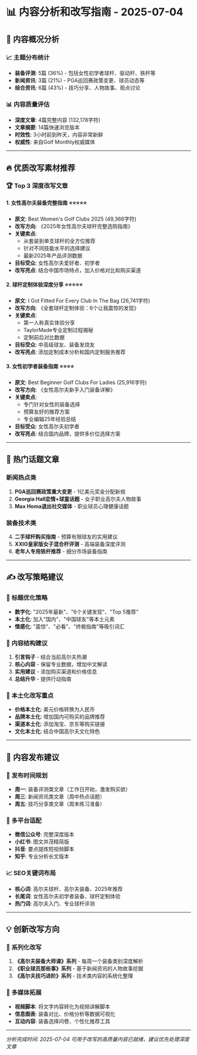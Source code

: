 # 📊 内容分析和改写指南 - 2025-07-04

## 🎯 内容概况分析

### 📈 主题分布统计
- **装备评测**: 5篇 (36%) - 包括女性初学者球杆、驱动杆、铁杆等
- **新闻资讯**: 3篇 (21%) - PGA巡回赛政策变更、球员动态等
- **综合资讯**: 6篇 (43%) - 技巧分享、人物故事、观点讨论

### 📊 内容质量评估
- **深度文章**: 4篇完整内容 (132,178字符)
- **文章摘要**: 14篇快速浏览版本
- **时效性**: 3小时前到昨天，内容非常新鲜
- **权威性**: 来自Golf Monthly权威媒体

---

## 🔥 **优质改写素材推荐**

### 🏆 **Top 3 深度改写文章**

#### 1. 女性高尔夫装备完整指南 ⭐⭐⭐⭐⭐
- **原文**: Best Women's Golf Clubs 2025 (49,366字符)
- **改写方向**: 《2025年女性高尔夫球杆完整选购指南》
- **关键卖点**: 
  - 从套装到单支球杆的全方位推荐
  - 针对不同技能水平的选择建议
  - 最新2025年产品评测数据
- **目标受众**: 女性高尔夫爱好者、初学者
- **改写亮点**: 结合中国市场特点，加入价格对比和购买渠道

#### 2. 球杆定制体验深度分享 ⭐⭐⭐⭐⭐
- **原文**: I Got Fitted For Every Club In The Bag (26,741字符)
- **改写方向**: 《全套球杆定制体验：6个让我震惊的发现》
- **关键卖点**:
  - 第一人称真实体验分享
  - TaylorMade专业定制过程揭秘
  - 定制前后对比数据
- **目标受众**: 中高级球友、装备发烧友
- **改写亮点**: 添加定制成本分析和国内定制服务推荐

#### 3. 女性初学者装备指南 ⭐⭐⭐⭐
- **原文**: Best Beginner Golf Clubs For Ladies (25,916字符)
- **改写方向**: 《女性高尔夫新手入门装备详解》
- **关键卖点**:
  - 专门针对女性的装备选择
  - 预算友好的推荐方案
  - 专业编辑25年经验总结
- **目标受众**: 女性高尔夫初学者
- **改写亮点**: 结合国内品牌，提供多价位选择方案

---

## 🎯 **热门话题文章**

### 新闻热点类
1. **PGA巡回赛政策重大变更** - 1亿美元奖金分配新规
2. **Georgia Hall恋情+球童话题** - 女子职业高尔夫人物故事
3. **Max Homa退出社交媒体** - 职业球员心理健康话题

### 装备技术类
4. **二手球杆购买指南** - 预算有限球友的实用建议
5. **XXIO皇家版女子混合杆评测** - 高端装备深度评测
6. **老年人专用铁杆推荐** - 细分市场装备指南

---

## ✍️ **改写策略建议**

### 📝 **标题优化策略**
- **数字化**: "2025年最新"、"6个关键发现"、"Top 5推荐"
- **本土化**: 加入"国内"、"中国球友"等本土元素
- **情感化**: "震惊"、"必看"、"终极指南"等吸引词汇

### 📖 **内容结构建议**
1. **引言钩子** - 结合当前高尔夫热潮
2. **核心内容** - 保留专业数据，增加中文解读
3. **实用建议** - 添加购买渠道和价格信息
4. **总结升华** - 提供行动指南

### 🎨 **本土化改写重点**
- **价格本土化**: 美元价格转换为人民币
- **品牌本土化**: 增加国内可购买的品牌推荐
- **渠道本土化**: 添加淘宝、京东等购买链接
- **文化本土化**: 结合中国高尔夫文化特色

---

## 🚀 **内容发布建议**

### 📅 **发布时间规划**
- **周一**: 装备评测类文章（工作日开始，激发购买欲）
- **周三**: 新闻资讯类文章（周中热点话题）
- **周五**: 技巧分享类文章（周末练习准备）

### 📱 **多平台适配**
- **微信公众号**: 完整深度版本
- **小红书**: 图文并茂精简版
- **抖音**: 要点提炼短视频脚本
- **知乎**: 专业分析长文版本

### 📈 **SEO关键词布局**
- **核心词**: 高尔夫球杆、高尔夫装备、2025年推荐
- **长尾词**: 女性高尔夫初学者装备、球杆定制体验
- **热门词**: 高尔夫入门、专业球杆评测

---

## 💡 **创新改写方向**

### 🔄 **系列化改写**
1. **《高尔夫装备大师课》系列** - 每周一个装备类别深度解析
2. **《职业球员那些事》系列** - 基于新闻资讯的人物故事挖掘
3. **《高尔夫技巧进阶》系列** - 技术类内容的系统化整理

### 🎥 **多媒体拓展**
- **视频脚本**: 将文字内容转化为视频讲解脚本
- **信息图表**: 装备对比、价格分析等数据可视化
- **互动内容**: 装备选择问卷、个性化推荐工具

---

*分析完成时间: 2025-07-04*
*可用于改写的高质量内容已就绪，建议优先处理深度文章* 